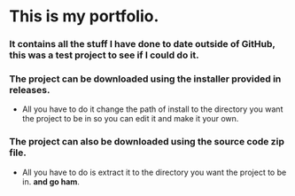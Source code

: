 # This is my portfolio.

### It contains all the stuff I have done to date outside of GitHub, this was a test project to see if I could do it.

### The project can be downloaded using the installer provided in releases.
- All you have to do it change the path of install to the directory you want the project to be in so you can edit it and make it your own.

### The project can also be downloaded using the source code zip file.
- All you have to do is extract it to the directory you want the project to be in. **and go ham**.
